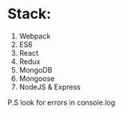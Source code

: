 # Stack:

1. Webpack
2. ES6
3. React
4. Redux
5. MongoDB
6. Mongoose
7. NodeJS & Express

P.S look for errors in console.log
